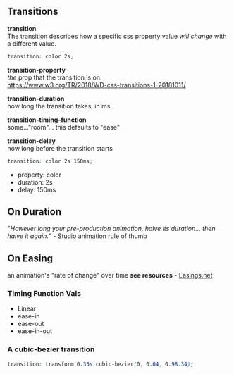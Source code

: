 ## Transitions

**transition**  
The transition describes how a specific css property value _will change_ with a different value.

```css
transition: color 2s;
```

**transition-property**  
_the_ prop that the transition is on.  
https://www.w3.org/TR/2018/WD-css-transitions-1-20181011/

**transition-duration**  
how long the transition takes, in ms

**transition-timing-function**  
some..."room"... this defaults to "ease"

**transition-delay**  
how long before the transition starts

```css
transition: color 2s 150ms;
```

- property: color
- duration: 2s
- delay: 150ms

## On Duration

"_However long your pre-production animation, halve its duration... then halve it again._" - Studio animation rule of thumb

## On Easing

an animation's "rate of change" over time
**see resources** - [Easings.net](https://easings.net/)

### Timing Function Vals

- Linear
- ease-in
- ease-out
- ease-in-out

### A cubic-bezier transition

```css
transition: transform 0.35s cubic-bezier(0, 0.04, 0.98.34);
```
